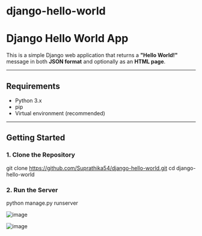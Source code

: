 # django-hello-world

# Django Hello World App

This is a simple Django web application that returns a **"Hello World!"** message in both **JSON format** and optionally as an **HTML page**.

---

## Requirements

- Python 3.x
- pip
- Virtual environment (recommended)

---

## Getting Started

### 1. Clone the Repository

git clone https://github.com/Suprathika54/django-hello-world.git
cd django-hello-world

### 2. Run the Server

python manage.py runserver


![image](https://github.com/user-attachments/assets/a3c5311c-b5a6-4fbf-86ca-4ef165171fb1)


![image](https://github.com/user-attachments/assets/2ee2864d-bb2d-403e-a8e6-a2afa0f57c31)

